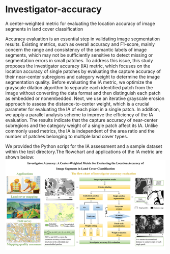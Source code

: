 # Investigator-accuracy
A center-weighted metric for evaluating the location accuracy of image segments in land cover classification

Accuracy evaluation is an essential step in validating image segmentation results. Existing metrics, such as overall accuracy and F1-score, mainly concern the range and consistency of the semantic labels of image segments, which may not be sufficiently sensitive to detect missing or segmentation errors in small patches. To address this issue, this study proposes the investigator accuracy (IA) metric, which focuses on the location accuracy of single patches by evaluating the capture accuracy of their near-center subregions and category weight to determine the image segmentation quality. Before evaluating the IA metric, we optimize the grayscale dilation algorithm to separate each identified patch from the image without converting the data format and then distinguish each patch as embedded or nonembedded. Next, we use an iterative grayscale erosion approach to assess the distance-to-center weight, which is a crucial parameter for evaluating the IA of each pixel in a single patch. In addition, we apply a parallel analysis scheme to improve the efficiency of the IA evaluation. The results indicate that the capture accuracy of near-center subregions and the category weight of a single patch affect its IA. Unlike commonly used metrics, the IA is independent of the area ratio and the number of patches belonging to multiple land cover types.

We provided the Python script for the IA assessment and a sample dataset within the test directory.The flowchart and applications of the IA metric are shown below:
![image](PNG/Workflow.jpg)

